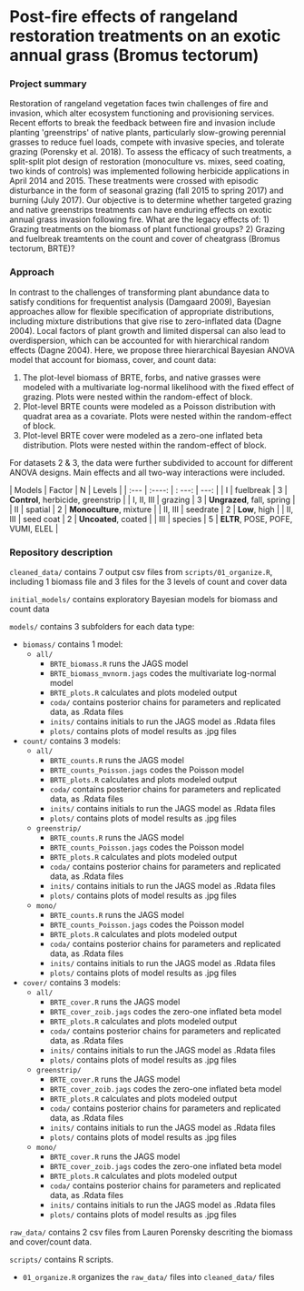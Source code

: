 # Post-fire effects of rangeland restoration treatments on an exotic annual grass (Bromus tectorum)

### Project summary
Restoration of rangeland vegetation faces twin challenges of fire and invasion, which alter ecosystem functioning and provisioning services. Recent efforts to break the feedback between fire and invasion include planting 'greenstrips' of native plants, particularly slow-growing perennial grasses to reduce fuel loads, compete with invasive species, and tolerate grazing (Porensky et al. 2018). To assess the efficacy of such treatments, a split-split plot design of restoration (monoculture vs. mixes, seed coating, two kinds of controls) was implemented following herbicide applications in April 2014 and 2015. These treatments were crossed with episodic disturbance in the form of seasonal grazing (fall 2015 to spring 2017) and burning (July 2017). Our objective is to determine whether targeted grazing and native greenstrips treatments can have enduring effects on exotic annual grass invasion following fire. What are the legacy effects of: 1) Grazing treatments on the biomass of plant functional groups? 2) Grazing and fuelbreak treamtents on the count and cover of cheatgrass (Bromus tectorum, BRTE)?

### Approach

In contrast to the challenges of transforming plant abundance data to satisfy conditions for frequentist analysis (Damgaard 2009), Bayesian approaches allow for flexible specification of appropriate distributions, including mixture distributions that give rise to zero-inflated data (Dagne 2004). Local factors of plant growth and limited dispersal can also lead to overdispersion, which can be accounted for with hierarchical random effects (Dagne 2004). Here, we propose three hierarchical Bayesian ANOVA model that account for biomass, cover, and count data:
1) The plot-level biomass of BRTE, forbs, and native grasses were modeled with a multivariate log-normal likelihood with the fixed effect of grazing. Plots were nested within the random-effect of block. 
2) Plot-level BRTE counts were modeled as a Poisson distribution with quadrat area as a covariate. Plots were nested within the random-effect of block. 
3) Plot-level BRTE cover were modeled as a zero-one inflated beta distribution. 
Plots were nested within the random-effect of block.

For datasets 2 & 3, the data were further subdivided to account for different ANOVA designs. Main effects and all two-way interactions were included. 

| Models      | Factor | N   | Levels |
| :---        |    :----:   |     : ---: |      ---: |
| I      | fuelbreak       | 3   | **Control**, herbicide, greenstrip |
| I, II, III      | grazing       | 3   | **Ungrazed**, fall, spring |
| II      | spatial       | 2   | **Monoculture**, mixture |
| II, III      | seedrate       | 2   | **Low**, high |
| II, III      | seed coat       | 2   | **Uncoated**, coated |
| III    | species       | 5   | **ELTR**, POSE, POFE, VUMI, ELEL |

### Repository description
`cleaned_data/` contains 7 output csv files from `scripts/01_organize.R`, including 1 biomass file and 3 files for the 3 levels of count and cover data

`initial_models/` contains exploratory Bayesian models for biomass and count data

`models/` contains 3 subfolders for each data type:
  - `biomass/` contains 1 model:
    - `all/`
      - `BRTE_biomass.R` runs the JAGS model
      - `BRTE_biomass_mvnorm.jags` codes the multivariate log-normal model
      - `BRTE_plots.R` calculates and plots modeled output
      - `coda/` contains posterior chains for parameters and replicated data, as .Rdata files 
      - `inits/` contains initials to run the JAGS model as .Rdata files 
      - `plots/` contains plots of model results as .jpg files
  - `count/` contains 3 models:
    - `all/`
      - `BRTE_counts.R` runs the JAGS model
      - `BRTE_counts_Poisson.jags` codes the Poisson model
      - `BRTE_plots.R` calculates and plots modeled output
      - `coda/` contains posterior chains for parameters and replicated data, as .Rdata files 
      - `inits/` contains initials to run the JAGS model as .Rdata files 
      - `plots/` contains plots of model results as .jpg files
    - `greenstrip/`
      - `BRTE_counts.R` runs the JAGS model
      - `BRTE_counts_Poisson.jags` codes the Poisson model
      - `BRTE_plots.R` calculates and plots modeled output
      - `coda/` contains posterior chains for parameters and replicated data, as .Rdata files 
      - `inits/` contains initials to run the JAGS model as .Rdata files 
      - `plots/` contains plots of model results as .jpg files
    - `mono/`
      - `BRTE_counts.R` runs the JAGS model
      - `BRTE_counts_Poisson.jags` codes the Poisson model
      - `BRTE_plots.R` calculates and plots modeled output
      - `coda/` contains posterior chains for parameters and replicated data, as .Rdata files 
      - `inits/` contains initials to run the JAGS model as .Rdata files 
      - `plots/` contains plots of model results as .jpg files
  - `cover/` contains 3 models:
    - `all/`
      - `BRTE_cover.R` runs the JAGS model
      - `BRTE_cover_zoib.jags` codes the zero-one inflated beta model
      - `BRTE_plots.R` calculates and plots modeled output
      - `coda/` contains posterior chains for parameters and replicated data, as .Rdata files 
      - `inits/` contains initials to run the JAGS model as .Rdata files 
      - `plots/` contains plots of model results as .jpg files
    - `greenstrip/`
      - `BRTE_cover.R` runs the JAGS model
      - `BRTE_cover_zoib.jags` codes the zero-one inflated beta model
      - `BRTE_plots.R` calculates and plots modeled output
      - `coda/` contains posterior chains for parameters and replicated data, as .Rdata files 
      - `inits/` contains initials to run the JAGS model as .Rdata files 
      - `plots/` contains plots of model results as .jpg files
    - `mono/`
      - `BRTE_cover.R` runs the JAGS model
      - `BRTE_cover_zoib.jags` codes the zero-one inflated beta model
      - `BRTE_plots.R` calculates and plots modeled output
      - `coda/` contains posterior chains for parameters and replicated data, as .Rdata files 
      - `inits/` contains initials to run the JAGS model as .Rdata files 
      - `plots/` contains plots of model results as .jpg files
  

`raw_data/` contains 2 csv files from Lauren Porensky descriting the biomass and cover/count data. 

`scripts/` contains R scripts.
  - `01_organize.R` organizes the `raw_data/` files into `cleaned_data/` files
